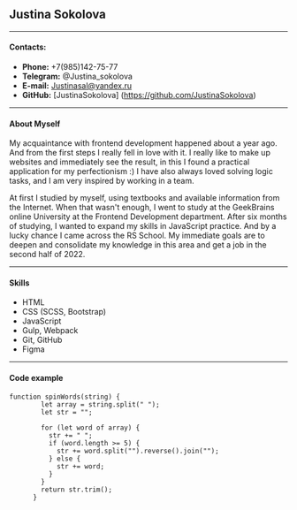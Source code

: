 ## Justina Sokolova

---

#### Сontacts:

- **Phone:** +7(985)142-75-77
- **Telegram:** @Justina_sokolova
- **E-mail:** Justinasal@yandex.ru
- **GitHub:** [JustinaSokolova] (https://github.com/JustinaSokolova)

---

#### About Myself

My acquaintance with frontend development happened about a year ago. And from the first steps I really fell in love with it. I really like to make up websites and immediately see the result, in this I found a practical application for my perfectionism :) I have also always loved solving logic tasks, and I am very inspired by working in a team.

At first I studied by myself, using textbooks and available information from the Internet. When that wasn't enough, I went to study at the GeekBrains online University at the Frontend Development department. After six months of studying, I wanted to expand my skills in JavaScript practice. And by a lucky chance I came across the RS School.
My immediate goals are to deepen and consolidate my knowledge in this area and get a job in the second half of 2022.

---

#### Skills

- HTML
- CSS (SCSS, Bootstrap)
- JavaScript
- Gulp, Webpack
- Git, GitHub
- Figma

---

#### Code example

```
function spinWords(string) {
        let array = string.split(" ");
        let str = "";

        for (let word of array) {
          str += " ";
          if (word.length >= 5) {
            str += word.split("").reverse().join("");
          } else {
            str += word;
          }
        }
        return str.trim();
      }
```
